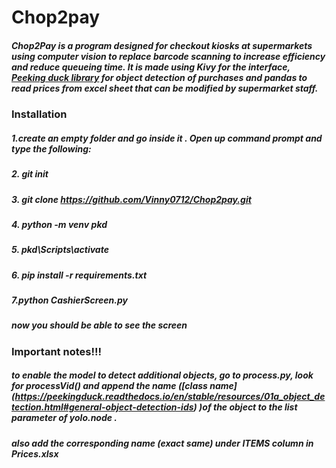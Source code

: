 # Chop2pay

##### Chop2Pay is a program designed for checkout kiosks at supermarkets using computer vision to replace barcode scanning to increase efficiency and reduce queueing time. It is made using Kivy for the interface, [Peeking duck library](https://peekingduck.readthedocs.io/en/stable/) for object detection of purchases and pandas to read prices from excel sheet that can be modified by supermarket staff.




### Installation

##### 1.create an empty folder and go inside it . Open up command prompt and type the following:
##### 2. git init
##### 3. git clone https://github.com/Vinny0712/Chop2pay.git
##### 4. python -m venv pkd
##### 5. pkd\Scripts\activate
##### 6. pip install -r requirements.txt
##### 7.python CashierScreen.py 

##### now you should be able to see the screen

### Important notes!!!

##### to enable the model to detect additional objects, go to process.py, look for processVid() and append the name ([class name] (https://peekingduck.readthedocs.io/en/stable/resources/01a_object_detection.html#general-object-detection-ids) )of the object to the list parameter of yolo.node .
##### also add the corresponding name (exact same) under ITEMS column in Prices.xlsx
